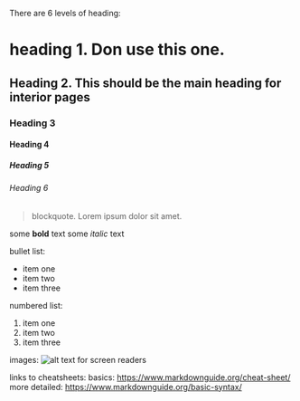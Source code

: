 There are 6 levels of heading:

# heading 1. Don use this one.
## Heading 2. This should be the main heading for interior pages
### Heading 3
#### Heading 4
##### Heading 5
###### Heading 6

> blockquote. Lorem ipsum dolor sit amet.

some __bold__ text
some *italic* text

bullet list:
* item one
* item two
* item three

numbered list:
1. item one
2. item two
3. item three

images:
![alt text for screen readers](/images/image.png "Text to show on mouseover")

links to cheatsheets: 
basics: https://www.markdownguide.org/cheat-sheet/
more detailed: https://www.markdownguide.org/basic-syntax/




